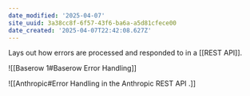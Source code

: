 ```yaml
---
date_modified: '2025-04-07'
site_uuid: 3a38cc8f-6f57-43f6-ba6a-a5d81cfece00
date_created: '2025-04-07T22:42:08.627Z'
---
```


Lays out how errors are processed and responded to in a [[REST API]].

![[Baserow 1#Baserow Error Handling]]

![[Anthropic#Error Handling in the Anthropic REST API .]]